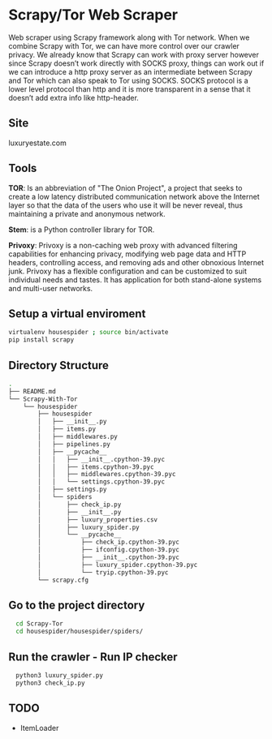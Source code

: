 # Scrapy/Tor Web Scraper
Web scraper using Scrapy framework along with Tor network.
When we combine Scrapy with Tor, we can have more control over our crawler privacy. We already know that Scrapy can work with proxy server however since Scrapy doesn’t work directly with SOCKS proxy, things can work out if we can introduce a http proxy server as an intermediate between Scrapy and Tor which can also speak to Tor using SOCKS. SOCKS protocol is a lower level protocol than http and it is more transparent in a sense that it doesn’t add extra info like http-header.

## Site
luxuryestate.com

## Tools
**TOR**: Is an abbreviation of "The Onion Project", a project that seeks to create a low latency distributed communication network above the Internet layer so that the data of the users who use it will be never reveal, thus maintaining a private and anonymous network.

**Stem**: is a Python controller library for TOR.

**Privoxy**: Privoxy is a non-caching web proxy with advanced filtering capabilities for enhancing privacy, modifying web page data and HTTP headers, controlling access, and removing ads and other obnoxious Internet junk. Privoxy has a flexible configuration and can be customized to suit individual needs and tastes. It has application for both stand-alone systems and multi-user networks.


## Setup a virtual enviroment
```bash
virtualenv housespider ; source bin/activate
pip install scrapy
```
## Directory Structure
```bash
.
├── README.md
└── Scrapy-With-Tor
    └── housespider
        ├── housespider
        │   ├── __init__.py
        │   ├── items.py
        │   ├── middlewares.py
        │   ├── pipelines.py
        │   ├── __pycache__
        │   │   ├── __init__.cpython-39.pyc
        │   │   ├── items.cpython-39.pyc
        │   │   ├── middlewares.cpython-39.pyc
        │   │   └── settings.cpython-39.pyc
        │   ├── settings.py
        │   └── spiders
        │       ├── check_ip.py
        │       ├── __init__.py
        │       ├── luxury_properties.csv
        │       ├── luxury_spider.py
        │       └── __pycache__
        │           ├── check_ip.cpython-39.pyc
        │           ├── ifconfig.cpython-39.pyc
        │           ├── __init__.cpython-39.pyc
        │           ├── luxury_spider.cpython-39.pyc
        │           └── tryip.cpython-39.pyc
        └── scrapy.cfg
```
## Go to the project directory

```bash
  cd Scrapy-Tor
  cd housespider/housespider/spiders/
```

## Run the crawler - Run IP checker
```bash
  python3 luxury_spider.py
  python3 check_ip.py
```
## TODO
- ItemLoader
